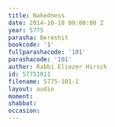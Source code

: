```yaml
---
title: Nakedness
date: 2014-10-18 00:00:00 Z
year: 5775
parasha: Bereshit
bookcode: '1'
fullparashacode: '101'
parashacode: '101'
author: Rabbi Eliezer Hirsch
id: 57751011
filename: 5775-101-1
layout: audio
moment: 
shabbat: 
occasion: 
---
```


